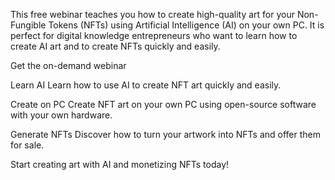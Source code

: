 
This free webinar teaches you how to create high-quality art for your Non-Fungible Tokens (NFTs) using Artificial Intelligence (AI) on your own PC. It is perfect for digital knowledge entrepreneurs who want to learn how to create AI art and to create NFTs quickly and easily.

Get the on-demand webinar

Learn AI
Learn how to use AI to create NFT art quickly and easily.

Create on PC
Create NFT art on your own PC using open-source software with your own hardware.

Generate NFTs
Discover how to turn your artwork into NFTs and offer them for sale.

Start creating art with AI and monetizing NFTs today!
